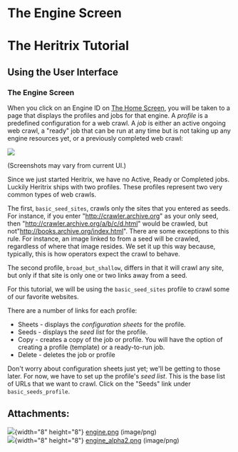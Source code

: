 # The Engine Screen

# The Heritrix Tutorial

## Using the User Interface

### The Engine Screen

When you click on an Engine ID on [The Home
Screen](The%20Home%20Screen), you will be taken to a page that displays
the profiles and jobs for that engine. A *profile* is a predefined
configuration for a web crawl. A *job* is either an active ongoing web
crawl, a "ready" job that can be run at any time but is not taking up
any engine resources yet, or a previously completed web crawl:

![](attachments/3755/90996899.png)

(Screenshots may vary from current UI.)

Since we just started Heritrix, we have no Active, Ready or Completed
jobs. Luckily Heritrix ships with two profiles. These profiles represent
two very common types of web crawls.

The first, `basic_seed_sites`, crawls only the sites that you entered as
seeds. For instance, if you enter "http://crawler.archive.org" as your
only seed, then "http://crawler.archive.org/a/b/c/d.html" would be
crawled, but  not"http://books.archive.org/index.html". There are some
exceptions to this rule. For instance, an image linked to from a seed
will be crawled, regardless of where that image resides. We set it up
this way because, typically, this is how operators expect the crawl to
behave.

The second profile, `broad_but_shallow`, differs in that it will crawl
any site, but only if that site is only one or two links away from a
seed.

For this tutorial, we will be using the `basic_seed_sites` profile to
crawl some of our favorite websites.

There are a number of links for each profile:

-   Sheets - displays the *configuration sheets* for the profile.
-   Seeds - displays the *seed list* for the profile.
-   Copy - creates a copy of the job or profile. You will have the
    option of creating a profile (template) or a ready-to-run job.
-   Delete - deletes the job or profile

Don't worry about configuration sheets just yet; we'll be getting to
those later. For now, we have to set up the profile's *seed list*. This
is the base list of URLs that we want to crawl. Click on the "Seeds"
link under `basic_seeds_profile`.

## Attachments:

![](images/icons/bullet_blue.gif){width="8" height="8"}
[engine.png](attachments/3755/90997201.png) (image/png)  
![](images/icons/bullet_blue.gif){width="8" height="8"}
[engine\_alpha2.png](attachments/3755/90996899.png) (image/png)  
